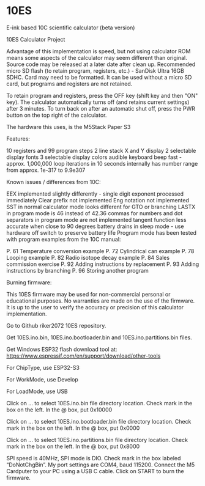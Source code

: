 # 10ES
E-ink based 10C scientific calculator (beta version)

10ES Calculator Project

Advantage of this implementation is speed, but not using calculator ROM means some aspects of the calculator may seem different than original. Source code may be released at a later date after clean up. Recommended micro SD flash (to retain program, registers, etc.) - SanDisk Ultra 16GB SDHC. Card may need to be formatted. It can be used without a micro SD card, but programs and registers are not retained.

To retain program and registers, press the OFF key (shift key and then "ON" key).  The calculator automatically turns off (and retains current settings) after 3 minutes. To turn back on after an automatic shut off, press the PWR button on the top right of the calculator.

The hardware this uses, is the M5Stack Paper S3

Features:

10 registers and 99 program steps
2 line stack X and Y display
2 selectable display fonts
3 selectable display colors
audible keyboard beep
fast - approx. 1,000,000 loop iterations in 10 seconds
internally has number range from approx. 1e-317 to 9.9e307

Known issues / differences from 10C:

EEX implemented slightly differently - single digit exponent processed immediately
Clear prefix not implemented
Eng notation not implemented
SST in normal calculator mode looks different for GTO or branching
LASTX in program mode is 46 instead of 42.36
commas for numbers and dot separators in program mode are not implemented
tangent function less accurate when close to 90 degrees
battery drains in sleep mode - use hardware off switch to preserve battery life
Program mode has been tested with program examples from the 10C manual:

P. 61 Temperature conversion example P. 72 Cylindrical can example P. 78 Looping example P. 82 Radio isotope decay example P. 84 Sales commission exercise P. 92 Adding instructions by replacement P. 93 Adding instructions by branching P. 96 Storing another program

Burning firmware:

This 10ES firmware may be used for non-commercial personal or educational purposes. No warranties are made on the use of the firmware. It is up to the user to verify the accuracy or precision of this calculator implementation.

Go to Github riker2072 10ES repository.

Get 10ES.ino.bin, 10ES.ino.bootloader.bin and 10ES.ino.partitions.bin files.

Get Windows ESP32 flash download tool at: https://www.espressif.com/en/support/download/other-tools

For ChipType, use ESP32-S3

For WorkMode, use Develop

For LoadMode, use USB

Click on … to select 10ES.ino.bin file directory location. Check mark in the box on the left. In the @ box, put 0x10000

Click on … to select 10ES.ino.bootloader.bin file directory location. Check mark in the box on the left. In the @ box, put 0x0000

Click on … to select 10ES.ino.partitions.bin file directory location. Check mark in the box on the left. In the @ box, put 0x8000

SPI speed is 40MHz, SPI mode is DIO. Check mark in the box labeled “DoNotChgBin”. My port settings are COM4, baud 115200. Connect the M5 Cardputer to your PC using a USB C cable. Click on START to burn the firmware.
